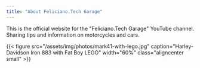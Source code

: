 ```yaml
---
title: "About Feliciano.Tech Garage"
---
```


This is the official website for the "Feliciano.Tech Garage" YouTube channel.
Sharing tips and information on motorcycles and cars.

{{< figure src="/assets/img/photos/mark41-with-lego.jpg" caption="Harley-Davidson Iron 883 with Fat Boy LEGO" width="60%" class="aligncenter small" >}}



[contact-link]: https://garage.feliciano.tech/contact
